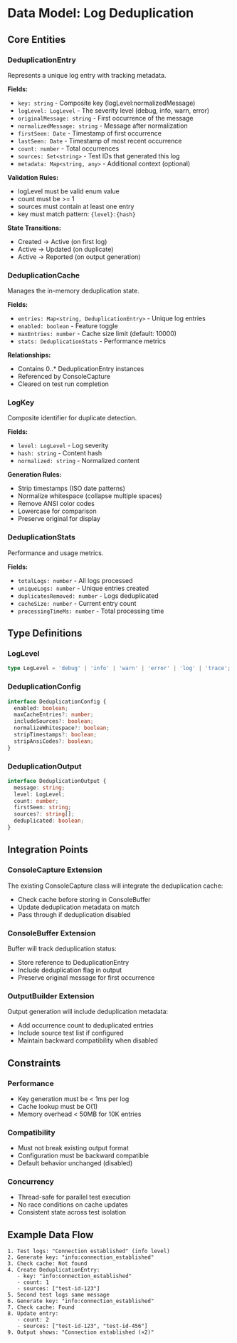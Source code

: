 # Data Model: Log Deduplication

## Core Entities

### DeduplicationEntry
Represents a unique log entry with tracking metadata.

**Fields:**
- `key: string` - Composite key (logLevel:normalizedMessage)
- `logLevel: LogLevel` - The severity level (debug, info, warn, error)
- `originalMessage: string` - First occurrence of the message
- `normalizedMessage: string` - Message after normalization
- `firstSeen: Date` - Timestamp of first occurrence
- `lastSeen: Date` - Timestamp of most recent occurrence
- `count: number` - Total occurrences
- `sources: Set<string>` - Test IDs that generated this log
- `metadata: Map<string, any>` - Additional context (optional)

**Validation Rules:**
- logLevel must be valid enum value
- count must be >= 1
- sources must contain at least one entry
- key must match pattern: `{level}:{hash}`

**State Transitions:**
- Created → Active (on first log)
- Active → Updated (on duplicate)
- Active → Reported (on output generation)

### DeduplicationCache
Manages the in-memory deduplication state.

**Fields:**
- `entries: Map<string, DeduplicationEntry>` - Unique log entries
- `enabled: boolean` - Feature toggle
- `maxEntries: number` - Cache size limit (default: 10000)
- `stats: DeduplicationStats` - Performance metrics

**Relationships:**
- Contains 0..* DeduplicationEntry instances
- Referenced by ConsoleCapture
- Cleared on test run completion

### LogKey
Composite identifier for duplicate detection.

**Fields:**
- `level: LogLevel` - Log severity
- `hash: string` - Content hash
- `normalized: string` - Normalized content

**Generation Rules:**
- Strip timestamps (ISO date patterns)
- Normalize whitespace (collapse multiple spaces)
- Remove ANSI color codes
- Lowercase for comparison
- Preserve original for display

### DeduplicationStats
Performance and usage metrics.

**Fields:**
- `totalLogs: number` - All logs processed
- `uniqueLogs: number` - Unique entries created
- `duplicatesRemoved: number` - Logs deduplicated
- `cacheSize: number` - Current entry count
- `processingTimeMs: number` - Total processing time

## Type Definitions

### LogLevel
```typescript
type LogLevel = 'debug' | 'info' | 'warn' | 'error' | 'log' | 'trace';
```

### DeduplicationConfig
```typescript
interface DeduplicationConfig {
  enabled: boolean;
  maxCacheEntries?: number;
  includeSources?: boolean;
  normalizeWhitespace?: boolean;
  stripTimestamps?: boolean;
  stripAnsiCodes?: boolean;
}
```

### DeduplicationOutput
```typescript
interface DeduplicationOutput {
  message: string;
  level: LogLevel;
  count: number;
  firstSeen: string;
  sources?: string[];
  deduplicated: boolean;
}
```

## Integration Points

### ConsoleCapture Extension
The existing ConsoleCapture class will integrate the deduplication cache:
- Check cache before storing in ConsoleBuffer
- Update deduplication metadata on match
- Pass through if deduplication disabled

### ConsoleBuffer Extension
Buffer will track deduplication status:
- Store reference to DeduplicationEntry
- Include deduplication flag in output
- Preserve original message for first occurrence

### OutputBuilder Extension
Output generation will include deduplication metadata:
- Add occurrence count to deduplicated entries
- Include source test list if configured
- Maintain backward compatibility when disabled

## Constraints

### Performance
- Key generation must be < 1ms per log
- Cache lookup must be O(1)
- Memory overhead < 50MB for 10K entries

### Compatibility
- Must not break existing output format
- Configuration must be backward compatible
- Default behavior unchanged (disabled)

### Concurrency
- Thread-safe for parallel test execution
- No race conditions on cache updates
- Consistent state across test isolation

## Example Data Flow

```
1. Test logs: "Connection established" (info level)
2. Generate key: "info:connection_established"
3. Check cache: Not found
4. Create DeduplicationEntry:
   - key: "info:connection_established"
   - count: 1
   - sources: ["test-id-123"]
5. Second test logs same message
6. Generate key: "info:connection_established"  
7. Check cache: Found
8. Update entry:
   - count: 2
   - sources: ["test-id-123", "test-id-456"]
9. Output shows: "Connection established (×2)"
```